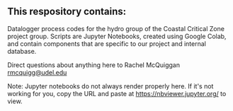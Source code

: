 ## This respository contains:

Datalogger process codes for the hydro group of the Coastal Critical Zone project group. Scripts are Jupyter Notebooks, created using Google Colab, and contain components that are specific to our project and internal database.

Direct questions about anything here to Rachel McQuiggan rmcquigg@udel.edu

Note: Jupyter notebooks do not always render properly here. If it's not working for you, copy the URL and paste at https://nbviewer.jupyter.org/ to view.
